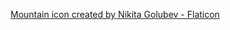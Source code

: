 
<a href="https://www.flaticon.com/free-icons/mountain" title="mountain icon">Mountain
icon created by Nikita Golubev - Flaticon</a>
